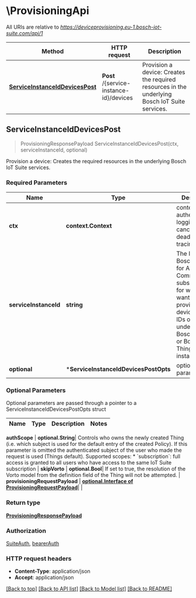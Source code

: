 # \ProvisioningApi

All URIs are relative to *https://deviceprovisioning.eu-1.bosch-iot-suite.com/api/1*

Method | HTTP request | Description
------------- | ------------- | -------------
[**ServiceInstanceIdDevicesPost**](ProvisioningApi.md#ServiceInstanceIdDevicesPost) | **Post** /{service-instance-id}/devices | Provision a device: Creates the required resources in the underlying Bosch IoT Suite services. 



## ServiceInstanceIdDevicesPost

> ProvisioningResponsePayload ServiceInstanceIdDevicesPost(ctx, serviceInstanceId, optional)

Provision a device: Creates the required resources in the underlying Bosch IoT Suite services. 

### Required Parameters


Name | Type | Description  | Notes
------------- | ------------- | ------------- | -------------
**ctx** | **context.Context** | context for authentication, logging, cancellation, deadlines, tracing, etc.
**serviceInstanceId** | **string**| The ID of the Bosch IoT Suite for Asset Communication subscription for which you want to provision a device. Not the IDs of the underlying Bosch IoT Hub or Bosch IoT Things service instance.  | 
 **optional** | ***ServiceInstanceIdDevicesPostOpts** | optional parameters | nil if no parameters

### Optional Parameters

Optional parameters are passed through a pointer to a ServiceInstanceIdDevicesPostOpts struct


Name | Type | Description  | Notes
------------- | ------------- | ------------- | -------------

 **authScope** | **optional.String**| Controls who owns the newly created Thing (i.e. which subject is used for the default entry of the created Policy). If this parameter is omitted the authenticated subject of the user who made the request is used (Things default).  Supported scopes: * &#x60;subscription&#x60;: full access is granted to all users who have access to the same IoT Suite subscription  | 
 **skipVorto** | **optional.Bool**| If set to true, the resolution of the Vorto model from the definition field of the Thing will not be attempted.  | 
 **provisioningRequestPayload** | [**optional.Interface of ProvisioningRequestPayload**](ProvisioningRequestPayload.md)|  | 

### Return type

[**ProvisioningResponsePayload**](ProvisioningResponsePayload.md)

### Authorization

[SuiteAuth](../README.md#SuiteAuth), [bearerAuth](../README.md#bearerAuth)

### HTTP request headers

- **Content-Type**: application/json
- **Accept**: application/json

[[Back to top]](#) [[Back to API list]](../README.md#documentation-for-api-endpoints)
[[Back to Model list]](../README.md#documentation-for-models)
[[Back to README]](../README.md)

